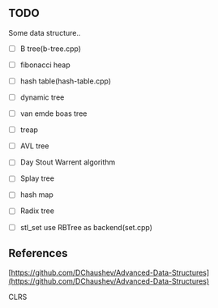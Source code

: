 ## TODO

Some data structure..

- [ ] B tree(b-tree.cpp)

- [ ] fibonacci heap

- [ ] hash table(hash-table.cpp)

- [ ] dynamic tree

- [ ] van emde boas tree

- [ ] treap

- [ ] AVL tree

- [ ] Day Stout Warrent algorithm

- [ ] Splay tree

- [ ] hash map

- [ ] Radix tree

- [ ] stl_set use RBTree as backend(set.cpp)

## References

[https://github.com/DChaushev/Advanced-Data-Structures](https://github.com/DChaushev/Advanced-Data-Structures)

CLRS
